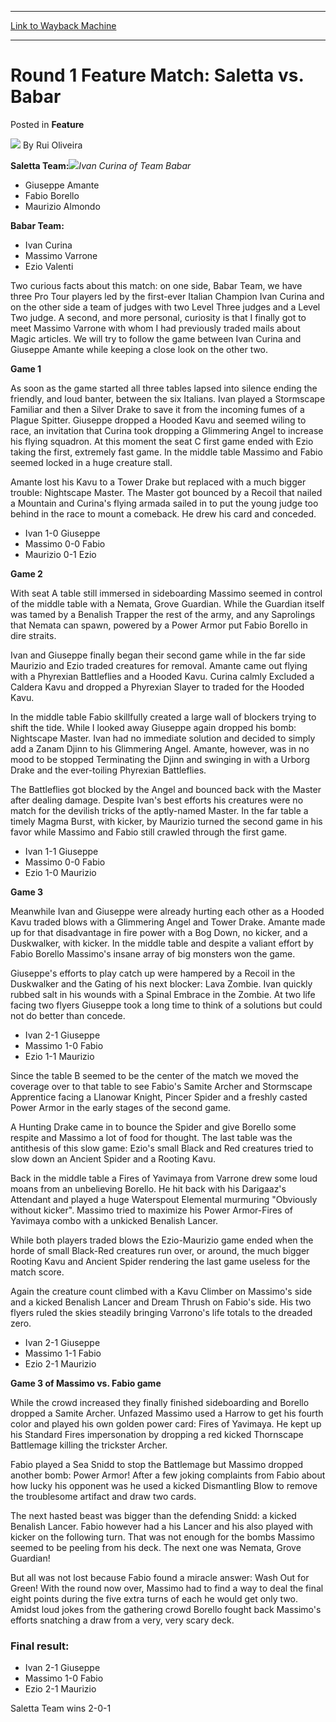 
---
[Link to Wayback Machine](https://web.archive.org/web/20220524230615/https://magic.wizards.com/en/articles/archive/feature/round-1-feature-match-saletta-vs-babar-2000-01-01)

[_metadata_:wayback_url]:- "https://magic.wizards.com/en/articles/archive/feature/round-1-feature-match-saletta-vs-babar-2000-01-01"
[_metadata_:wayback_raw_url]:- "https://web.archive.org/web/20220524230615id_/https://magic.wizards.com/en/articles/archive/feature/round-1-feature-match-saletta-vs-babar-2000-01-01"
[_metadata_:wayback_capture_timestamp]:- "2022-05-24 23:06:15+00:00"
[_metadata_:publish_date]:- "2000-01-01"
[_metadata_:description]:- "Saletta Team:Ivan Curina of Team BabarGiuseppe Amante Fabio Borello Maurizio Almondo Babar Team: Ivan Curina Massimo Varrone Ezio Valenti Two curious facts about this match: on one side, Babar Team, we have three Pro Tour players led by the first-ever Italian Champion Ivan Curina and on the other side a team of judges with two Level Three judges and a Level Two judge. A"
[_metadata_:generator]:- "Drupal 7 (http://drupal.org)"
---


Round 1 Feature Match: Saletta vs. Babar
========================================



 Posted in **Feature**







![](https://media.magic.wizards.com/styles/auth_small/public/generic-avatar-150_103.png)
By Rui Oliveira











**Saletta Team:**![](https://media.magic.wizards.com/image_legacy_migration/sideboard/images/GPTUR01/4a.jpg)*Ivan Curina of Team Babar*

* Giuseppe Amante
* Fabio Borello
* Maurizio Almondo


**Babar Team:**


* Ivan Curina
* Massimo Varrone
* Ezio Valenti

Two curious facts about this match: on one side, Babar Team, we have three Pro Tour players led by the first-ever Italian Champion Ivan Curina and on the other side a team of judges with two Level Three judges and a Level Two judge. A second, and more personal, curiosity is that I finally got to meet Massimo Varrone with whom I had previously traded mails about Magic articles. We will try to follow the game between Ivan Curina and Giuseppe Amante while keeping a close look on the other two.


**Game 1**


As soon as the game started all three tables lapsed into silence ending the friendly, and loud banter, between the six Italians. Ivan played a Stormscape Familiar and then a Silver Drake to save it from the incoming fumes of a Plague Spitter. Giuseppe dropped a Hooded Kavu and seemed wiling to race, an invitation that Curina took dropping a Glimmering Angel to increase his flying squadron. At this moment the seat C first game ended with Ezio taking the first, extremely fast game. In the middle table Massimo and Fabio seemed locked in a huge creature stall.


Amante lost his Kavu to a Tower Drake but replaced with a much bigger trouble: Nightscape Master. The Master got bounced by a Recoil that nailed a Mountain and Curina's flying armada sailed in to put the young judge too behind in the race to mount a comeback. He drew his card and conceded.


* Ivan 1-0 Giuseppe
* Massimo 0-0 Fabio
* Maurizio 0-1 Ezio

**Game 2**


With seat A table still immersed in sideboarding Massimo seemed in control of the middle table with a Nemata, Grove Guardian. While the Guardian itself was tamed by a Benalish Trapper the rest of the army, and any Saprolings that Nemata can spawn, powered by a Power Armor put Fabio Borello in dire straits.


Ivan and Giuseppe finally began their second game while in the far side Maurizio and Ezio traded creatures for removal. Amante came out flying with a Phyrexian Battleflies and a Hooded Kavu. Curina calmly Excluded a Caldera Kavu and dropped a Phyrexian Slayer to traded for the Hooded Kavu.


In the middle table Fabio skillfully created a large wall of blockers trying to shift the tide. While I looked away Giuseppe again dropped his bomb: Nightscape Master. Ivan had no immediate solution and decided to simply add a Zanam Djinn to his Glimmering Angel. Amante, however, was in no mood to be stopped Terminating the Djinn and swinging in with a Urborg Drake and the ever-toiling Phyrexian Battleflies.


The Battleflies got blocked by the Angel and bounced back with the Master after dealing damage. Despite Ivan's best efforts his creatures were no match for the devilish tricks of the aptly-named Master. In the far table a timely Magma Burst, with kicker, by Maurizio turned the second game in his favor while Massimo and Fabio still crawled through the first game.


* Ivan 1-1 Giuseppe
* Massimo 0-0 Fabio
* Ezio 1-0 Maurizio

**Game 3**


Meanwhile Ivan and Giuseppe were already hurting each other as a Hooded Kavu traded blows with a Glimmering Angel and Tower Drake. Amante made up for that disadvantage in fire power with a Bog Down, no kicker, and a Duskwalker, with kicker. In the middle table and despite a valiant effort by Fabio Borello Massimo's insane array of big monsters won the game.


Giuseppe's efforts to play catch up were hampered by a Recoil in the Duskwalker and the Gating of his next blocker: Lava Zombie. Ivan quickly rubbed salt in his wounds with a Spinal Embrace in the Zombie. At two life facing two flyers Giuseppe took a long time to think of a solutions but could not do better than concede.


* Ivan 2-1 Giuseppe
* Massimo 1-0 Fabio
* Ezio 1-1 Maurizio

Since the table B seemed to be the center of the match we moved the coverage over to that table to see Fabio's Samite Archer and Stormscape Apprentice facing a Llanowar Knight, Pincer Spider and a freshly casted Power Armor in the early stages of the second game.


A Hunting Drake came in to bounce the Spider and give Borello some respite and Massimo a lot of food for thought. The last table was the antithesis of this slow game: Ezio's small Black and Red creatures tried to slow down an Ancient Spider and a Rooting Kavu.


Back in the middle table a Fires of Yavimaya from Varrone drew some loud moans from an unbelieving Borello. He hit back with his Darigaaz's Attendant and played a huge Waterspout Elemental murmuring "Obviously without kicker". Massimo tried to maximize his Power Armor-Fires of Yavimaya combo with a unkicked Benalish Lancer.


While both players traded blows the Ezio-Maurizio game ended when the horde of small Black-Red creatures run over, or around, the much bigger Rooting Kavu and Ancient Spider rendering the last game useless for the match score.


Again the creature count climbed with a Kavu Climber on Massimo's side and a kicked Benalish Lancer and Dream Thrush on Fabio's side. His two flyers ruled the skies steadily bringing Varrono's life totals to the dreaded zero.


* Ivan 2-1 Giuseppe
* Massimo 1-1 Fabio
* Ezio 2-1 Maurizio

**Game 3 of Massimo vs. Fabio game**


While the crowd increased they finally finished sideboarding and Borello dropped a Samite Archer. Unfazed Massimo used a Harrow to get his fourth color and played his own golden power card: Fires of Yavimaya. He kept up his Standard Fires impersonation by dropping a red kicked Thornscape Battlemage killing the trickster Archer.


Fabio played a Sea Snidd to stop the Battlemage but Massimo dropped another bomb: Power Armor! After a few joking complaints from Fabio about how lucky his opponent was he used a kicked Dismantling Blow to remove the troublesome artifact and draw two cards.


The next hasted beast was bigger than the defending Snidd: a kicked Benalish Lancer. Fabio however had a his Lancer and his also played with kicker on the following turn. That was not enough for the bombs Massimo seemed to be peeling from his deck. The next one was Nemata, Grove Guardian!


But all was not lost because Fabio found a miracle answer: Wash Out for Green! With the round now over, Massimo had to find a way to deal the final eight points during the five extra turns of each he would get only two. Amidst loud jokes from the gathering crowd Borello fought back Massimo's efforts snatching a draw from a very, very scary deck.


### Final result:


* Ivan 2-1 Giuseppe
* Massimo 1-0 Fabio
* Ezio 2-1 Maurizio

Saletta Team wins 2-0-1







